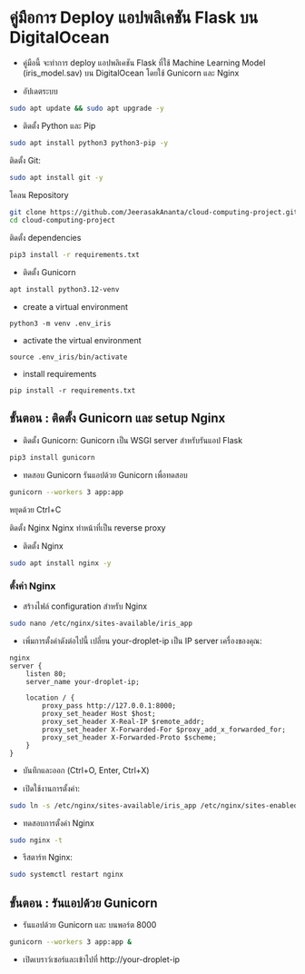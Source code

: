 # คู่มือการ Deploy แอปพลิเคชัน Flask บน DigitalOcean

- คู่มือนี้ จะทำการ deploy แอปพลิเคชัน Flask ที่ใช้ Machine Learning Model (iris_model.sav) บน DigitalOcean โดยใช้ Gunicorn และ Nginx

- อัปเดตระบบ
```bash
sudo apt update && sudo apt upgrade -y
```
- ติดตั้ง Python และ Pip
```bash
sudo apt install python3 python3-pip -y
```

ติดตั้ง Git:

```bash
sudo apt install git -y
```
โคลน Repository 
```bash
git clone https://github.com/JeerasakAnanta/cloud-computing-project.git
cd cloud-computing-project
```
ติดตั้ง dependencies 
```bash
pip3 install -r requirements.txt
```
- ติดตั้ง Gunicorn
```bash  
apt install python3.12-venv
```

- create a virtual environment
```
python3 -m venv .env_iris
```
- activate the virtual environment 
```
source .env_iris/bin/activate
```

- install  requirements 
```
pip install -r requirements.txt
```

## ขั้นตอน : ติดตั้ง Gunicorn และ  setup Nginx
- ติดตั้ง Gunicorn: Gunicorn เป็น WSGI server สำหรับรันแอป Flask
```bash
pip3 install gunicorn
```
- ทดสอบ Gunicorn รันแอปด้วย Gunicorn เพื่อทดสอบ
```bash
gunicorn --workers 3 app:app
```
หยุดด้วย Ctrl+C

ติดตั้ง Nginx Nginx ทำหน้าที่เป็น reverse proxy 
- ติดตั้ง Nginx 
```bash
sudo apt install nginx -y
```

### ตั้งค่า Nginx 

- สร้างไฟล์ configuration สำหรับ Nginx
```bash
sudo nano /etc/nginx/sites-available/iris_app
```
- เพิ่มการตั้งค่าดังต่อไปนี้ เปลี่ยน your-droplet-ip เป็น IP server เครื่องของคุณ:
```
nginx
server {
    listen 80;
    server_name your-droplet-ip;

    location / {
        proxy_pass http://127.0.0.1:8000;
        proxy_set_header Host $host;
        proxy_set_header X-Real-IP $remote_addr;
        proxy_set_header X-Forwarded-For $proxy_add_x_forwarded_for;
        proxy_set_header X-Forwarded-Proto $scheme;
    }
}
```
- บันทึกและออก (Ctrl+O, Enter, Ctrl+X)

- เปิดใช้งานการตั้งค่า:
```bash
sudo ln -s /etc/nginx/sites-available/iris_app /etc/nginx/sites-enabled/
```

- ทดสอบการตั้งค่า Nginx
```bash
sudo nginx -t
```

- รีสตาร์ท Nginx:
```bash
sudo systemctl restart nginx
```

## ขั้นตอน : รันแอปด้วย Gunicorn
- รันแอปด้วย Gunicorn และ บนพอร์ต 8000 
```bash  
gunicorn --workers 3 app:app &
```
- เปิดเบราว์เซอร์และเข้าไปที่ http://your-droplet-ip 